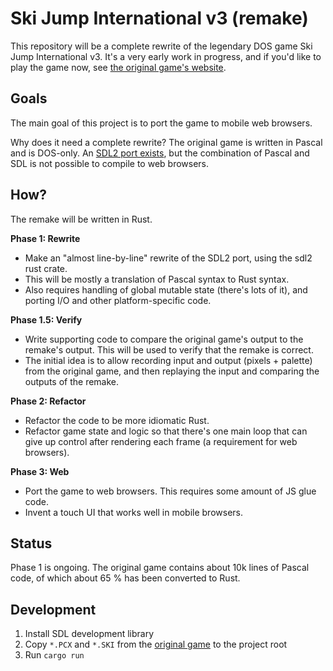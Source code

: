 # Ski Jump International v3 (remake)

This repository will be a complete rewrite of the legendary DOS game Ski Jump International v3. It's a very early work
in progress, and if you'd like to play the game now, see [the original game's website](https://www.nomasi.com/sj3/).

## Goals

The main goal of this project is to port the game to mobile web browsers.

Why does it need a complete rewrite? The original game is written in Pascal and is DOS-only.
An [SDL2 port exists](https://github.com/suomipelit/skijump3-sdl), but the combination of Pascal and SDL is not possible
to compile to web browsers.

## How?

The remake will be written in Rust.

**Phase 1: Rewrite**

- Make an "almost line-by-line" rewrite of the SDL2 port, using the sdl2 rust crate.
- This will be mostly a translation of Pascal syntax to Rust syntax.
- Also requires handling of global mutable state (there's lots of it), and porting I/O and other platform-specific
  code.

**Phase 1.5: Verify**

- Write supporting code to compare the original game's output to the remake's output. This will be used to verify that
  the remake is correct.
- The initial idea is to allow recording input and output (pixels + palette) from the original game, and then replaying
  the input and comparing the outputs of the remake.

**Phase 2: Refactor**

- Refactor the code to be more idiomatic Rust.
- Refactor game state and logic so that there's one main loop that can give up control after rendering each frame (a
  requirement for web browsers).

**Phase 3: Web**

- Port the game to web browsers. This requires some amount of JS glue code.
- Invent a touch UI that works well in mobile browsers.

## Status

Phase 1 is ongoing. The original game contains about 10k lines of Pascal code, of which about 65 % has been converted to
Rust.

## Development

1. Install SDL development library
2. Copy `*.PCX` and `*.SKI` from the [original game](https://github.com/suomipelit/skijump3) to the project root
3. Run `cargo run`
